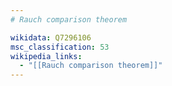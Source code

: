 ```yaml
---
# Rauch comparison theorem

wikidata: Q7296106
msc_classification: 53
wikipedia_links:
  - "[[Rauch comparison theorem]]"
---
```

